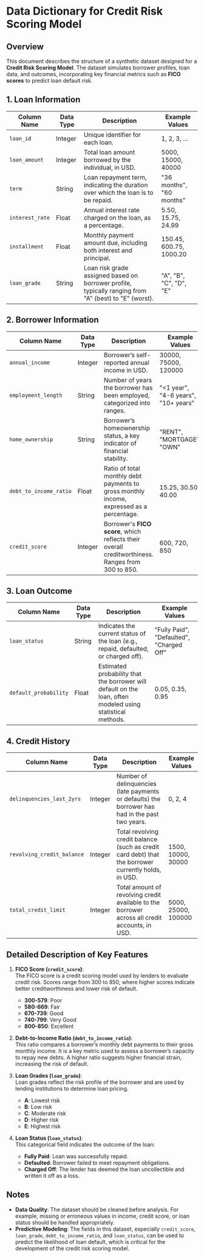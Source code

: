 # Data Dictionary for Credit Risk Scoring Model

## Overview
This document describes the structure of a synthetic dataset designed for a **Credit Risk Scoring Model**. The dataset simulates borrower profiles, loan data, and outcomes, incorporating key financial metrics such as **FICO scores** to predict loan default risk.

## 1. Loan Information

| **Column Name**  | **Data Type** | **Description**                                                                                  | **Example Values**      |
|------------------|---------------|--------------------------------------------------------------------------------------------------|-------------------------|
| `loan_id`        | Integer       | Unique identifier for each loan.                                                                  | 1, 2, 3, ...            |
| `loan_amount`    | Integer       | Total loan amount borrowed by the individual, in USD.                                         | 5000, 15000, 40000       |
| `term`           | String        | Loan repayment term, indicating the duration over which the loan is to be repaid.              | "36 months", "60 months" |
| `interest_rate`  | Float         | Annual interest rate charged on the loan, as a percentage.                                       | 5.50, 15.75, 24.99       |
| `installment`    | Float         | Monthly payment amount due, including both interest and principal.                                | 150.45, 600.75, 1000.20  |
| `loan_grade`     | String        | Loan risk grade assigned based on borrower profile, typically ranging from "A" (best) to "E" (worst). | "A", "B", "C", "D", "E" |

## 2. Borrower Information

| **Column Name**      | **Data Type** | **Description**                                                                                        | **Example Values**      |
|----------------------|---------------|--------------------------------------------------------------------------------------------------------|-------------------------|
| `annual_income`       | Integer       | Borrower’s self-reported annual income in USD.                                                           | 30000, 75000, 120000     |
| `employment_length`   | String        | Number of years the borrower has been employed, categorized into ranges.                                 | "<1 year", "4-6 years", "10+ years" |
| `home_ownership`      | String        | Borrower’s homeownership status, a key indicator of financial stability.                                 | "RENT", "MORTGAGE", "OWN" |
| `debt_to_income_ratio`| Float         | Ratio of total monthly debt payments to gross monthly income, expressed as a percentage.                 | 15.25, 30.50, 40.00      |
| `credit_score`        | Integer       | Borrower's **FICO score**, which reflects their overall creditworthiness. Ranges from 300 to 850.        | 600, 720, 850            |

## 3. Loan Outcome

| **Column Name**    | **Data Type** | **Description**                                                                                           | **Example Values**          |
|--------------------|---------------|-----------------------------------------------------------------------------------------------------------|-----------------------------|
| `loan_status`      | String        | Indicates the current status of the loan (e.g., repaid, defaulted, or charged off).                        | "Fully Paid", "Defaulted", "Charged Off" |
| `default_probability`| Float       | Estimated probability that the borrower will default on the loan, often modeled using statistical methods. | 0.05, 0.35, 0.95            |

## 4. Credit History

| **Column Name**              | **Data Type** | **Description**                                                                                           | **Example Values**      |
|------------------------------|---------------|-----------------------------------------------------------------------------------------------------------|-------------------------|
| `delinquencies_last_2yrs`     | Integer       | Number of delinquencies (late payments or defaults) the borrower has had in the past two years.             | 0, 2, 4                 |
| `revolving_credit_balance`    | Integer       | Total revolving credit balance (such as credit card debt) that the borrower currently holds, in USD.         | 1500, 10000, 30000       |
| `total_credit_limit`          | Integer       | Total amount of revolving credit available to the borrower across all credit accounts, in USD.              | 5000, 25000, 100000      |

## Detailed Description of Key Features

1. **FICO Score (`credit_score`)**:  
   The FICO score is a credit scoring model used by lenders to evaluate credit risk. Scores range from 300 to 850, where higher scores indicate better creditworthiness and lower risk of default.  
   - **300-579**: Poor  
   - **580-669**: Fair  
   - **670-739**: Good  
   - **740-799**: Very Good  
   - **800-850**: Excellent  

2. **Debt-to-Income Ratio (`debt_to_income_ratio`)**:  
   This ratio compares a borrower’s monthly debt payments to their gross monthly income. It is a key metric used to assess a borrower’s capacity to repay new debts. A higher ratio suggests higher financial strain, increasing the risk of default.

3. **Loan Grades (`loan_grade`)**:  
   Loan grades reflect the risk profile of the borrower and are used by lending institutions to determine loan pricing.  
   - **A**: Lowest risk  
   - **B**: Low risk  
   - **C**: Moderate risk  
   - **D**: Higher risk  
   - **E**: Highest risk  

4. **Loan Status (`loan_status`)**:  
   This categorical field indicates the outcome of the loan:
   - **Fully Paid**: Loan was successfully repaid.
   - **Defaulted**: Borrower failed to meet repayment obligations.
   - **Charged Off**: The lender has deemed the loan uncollectible and written it off as a loss.

## Notes
- **Data Quality**: The dataset should be cleaned before analysis. For example, missing or erroneous values in income, credit score, or loan status should be handled appropriately.
- **Predictive Modeling**: The fields in this dataset, especially `credit_score`, `loan_grade`, `debt_to_income_ratio`, and `loan_status`, can be used to predict the likelihood of loan default, which is critical for the development of the credit risk scoring model.
